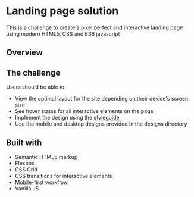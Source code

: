 # Landing page solution

This is a challenge to create a pixel perfect and interactive landing page using modern HTML5, CSS and ES6 javascript

## Overview

## The challenge

Users should be able to:

- View the optimal layout for the site depending on their device's screen size
- See hover states for all interactive elements on the page
- Implement the design using the [styleguide](style-guide.md)
- Use the mobile and desktop designs provided in the designs directory

## Built with

- Semantic HTML5 markup
- Flexbox
- CSS Grid
- CSS transitions for interactive elements
- Mobile-first workflow
- Vanilla JS
